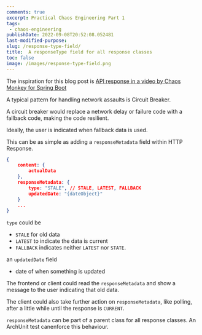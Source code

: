 ```yaml
---
comments: true
excerpt: Practical Chaos Engineering Part 1
tags:
 - chaos-engineering
publishDate: 2022-09-08T20:52:08.052481
last-modified-purpose:
slug: /response-type-field/
title:  A responseType field for all response classes
toc: false
image: /images/response-type-field.png
---
```


The inspiration for this blog post is [API response in a video by Chaos Monkey for Spring Boot](https://youtu.be/7sQiIR9qCdA?t=690)

A typical pattern for handling network assaults is Circuit Breaker.

A circuit breaker would replace a network delay or failure code with a fallback code, making the code resilient. 

Ideally, the user is indicated when fallback data is used.

This can be as simple as adding a `responseMetadata` field within HTTP Response.

```json
{
    content: {
        actualData
    },
    responseMetadata: {
        type: "STALE", // STALE, LATEST, FALLBACK
        updatedDate: "{dateObject}"
    } 
    ...
}
```

`type` could be 
- `STALE` for old data
- `LATEST` to indicate the data is current
- `FALLBACK` indicates neither `LATEST` nor `STATE`.

an `updatedDate` field 
- date of when something is updated

The frontend or client could read the `responseMetadata` and show a message to the user indicating that old data.

The client could also take further action on `responseMetadata`, like polling, after a little while until the response is `CURRENT`.

`responseMetadata` can be part of a parent class for all response classes. An ArchUnit test canenforce this behaviour.